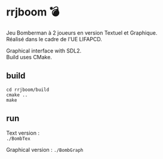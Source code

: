 # rrjboom 💣  
Jeu Bomberman à 2 joueurs en version Textuel et Graphique.  
Réalisé dans le cadre de l'UE LIFAPCD.  
  
Graphical interface with SDL2.  
Build uses CMake.  
  
## build  
``cd rrjboom/build``  
``cmake ..``  
``make``  
  
## run  
Text version :  
``./BombTex``  
  
Graphical version :
``./BombGraph``